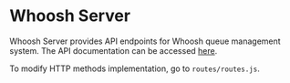# Whoosh Server

Whoosh Server provides API endpoints for Whoosh queue management system. The API documentation can be accessed [here](https://app.apiary.io/whooshserver).

To modify HTTP methods implementation, go to `routes/routes.js`.
